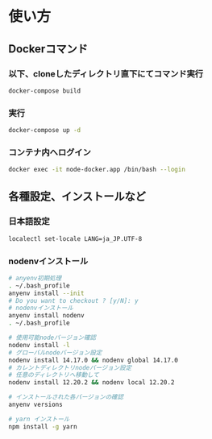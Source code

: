 # 使い方

## Dockerコマンド

### 以下、cloneしたディレクトリ直下にてコマンド実行

```bash
docker-compose build
```

### 実行

```bash
docker-compose up -d
```

### コンテナ内へログイン

```bash
docker exec -it node-docker.app /bin/bash --login
```

## 各種設定、インストールなど

### 日本語設定

```bash
localectl set-locale LANG=ja_JP.UTF-8
```

### nodenvインストール

```bash
# anyenv初期処理
. ~/.bash_profile
anyenv install --init
# Do you want to checkout ? [y/N]: y
# nodenvインストール
anyenv install nodenv
. ~/.bash_profile

# 使用可能nodeバージョン確認
nodenv install -l
# グローバルnodeバージョン設定
nodenv install 14.17.0 && nodenv global 14.17.0
# カレントディレクトリnodeバージョン設定
# 任意のディレクトリへ移動して
nodenv install 12.20.2 && nodenv local 12.20.2

# インストールされた各バージョンの確認
anyenv versions

# yarn インストール
npm install -g yarn
```
